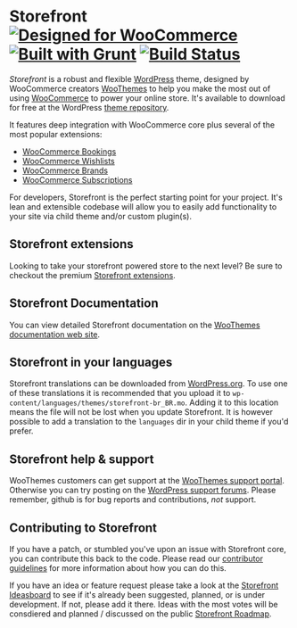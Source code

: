 # Storefront [![Designed for WooCommerce](http://img.shields.io/badge/Designed%20for-WooCommerce-a46497.svg)](http://woothemes.com/woocommerce/) [![Built with Grunt](https://cdn.gruntjs.com/builtwith.png)](http://gruntjs.com/) [![Build Status](https://scrutinizer-ci.com/g/woothemes/storefront/badges/build.png?b=master)](https://scrutinizer-ci.com/g/woothemes/storefront/build-status/master)

*Storefront* is a robust and flexible [WordPress](http://wordpress.org) theme, designed by WooCommerce creators [WooThemes](http://woothemes.com/) to help you make the most out of using [WooCommerce](http://woothemes.com/woocommerce/) to power your online store. It's available to download for free at the WordPress [theme repository](https://wordpress.org/themes/storefront/).

It features deep integration with WooCommerce core plus several of the most popular extensions:

* [WooCommerce Bookings](http://www.woothemes.com/products/woocommerce-bookings/)
* [WooCommerce Wishlists](http://www.woothemes.com/products/woocommerce-wishlists/)
* [WooCommerce Brands](http://www.woothemes.com/products/brands/)
* [WooCommerce Subscriptions](http://www.woothemes.com/products/woocommerce-subscriptions/)

For developers, Storefront is the perfect starting point for your project. It's lean and extensible codebase will allow you to easily add functionality to your site via child theme and/or custom plugin(s).

## Storefront extensions
Looking to take your storefront powered store to the next level? Be sure to checkout the premium [Storefront extensions](http://www.woothemes.com/product-category/plugins/storefront/).

## Storefront Documentation
You can view detailed Storefront documentation on the [WooThemes documentation web site](http://docs.woothemes.com/documentation/themes/storefront/).

## Storefront in your languages
Storefront translations can be downloaded from [WordPress.org](https://translate.wordpress.org/projects/wp-themes/storefront). To use one of these translations it is recommended that you upload it to `wp-content/languages/themes/storefront-br_BR.mo`. Adding it to this location means the file will not be lost when you update Storefront. It is however possible to add a translation to the `languages` dir in your child theme if you'd prefer.

## Storefront help & support
WooThemes customers can get support at the [WooThemes support portal](https://support.woothemes.com/). Otherwise you can try posting on the [WordPress support forums](https://wordpress.org/support/theme/storefront/). Please remember, github is for bug reports and contributions, _not_ support.

## Contributing to Storefront
If you have a patch, or stumbled you've upon an issue with Storefront core, you can contribute this back to the code. Please read our [contributor guidelines](https://github.com/woothemes/storefront/blob/master/CONTRIBUTING.md) for more information about how you can do this.

If you have an idea or feature request please take a look at the [Storefront Ideasboard](http://ideas.woothemes.com/forums/275029-storefront) to see if it's already been suggested, planned, or is under development. If not, please add it there. Ideas with the most votes will be consdiered and planned / discussed on the public [Storefront Roadmap](https://trello.com/b/i2Yxx45p/storefront-roadmap).